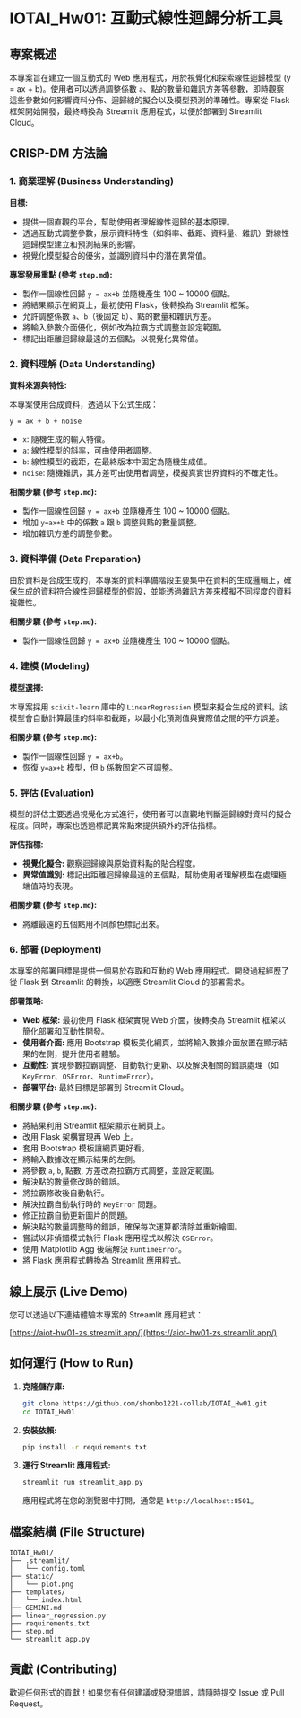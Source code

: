 # IOTAI_Hw01: 互動式線性迴歸分析工具

## 專案概述

本專案旨在建立一個互動式的 Web 應用程式，用於視覺化和探索線性迴歸模型 (y = ax + b)。使用者可以透過調整係數 `a`、點的數量和雜訊方差等參數，即時觀察這些參數如何影響資料分佈、迴歸線的擬合以及模型預測的準確性。專案從 Flask 框架開始開發，最終轉換為 Streamlit 應用程式，以便於部署到 Streamlit Cloud。

## CRISP-DM 方法論

### 1. 商業理解 (Business Understanding)

**目標:**

*   提供一個直觀的平台，幫助使用者理解線性迴歸的基本原理。
*   透過互動式調整參數，展示資料特性（如斜率、截距、資料量、雜訊）對線性迴歸模型建立和預測結果的影響。
*   視覺化模型擬合的優劣，並識別資料中的潛在異常值。

**專案發展重點 (參考 `step.md`):**

*   製作一個線性回歸 `y = ax+b` 並隨機產生 100 ~ 10000 個點。
*   將結果顯示在網頁上，最初使用 Flask，後轉換為 Streamlit 框架。
*   允許調整係數 `a`、`b`（後固定 `b`）、點的數量和雜訊方差。
*   將輸入參數介面優化，例如改為拉霸方式調整並設定範圍。
*   標記出距離迴歸線最遠的五個點，以視覺化異常值。

### 2. 資料理解 (Data Understanding)

**資料來源與特性:**

本專案使用合成資料，透過以下公式生成：

`y = ax + b + noise`

*   `x`: 隨機生成的輸入特徵。
*   `a`: 線性模型的斜率，可由使用者調整。
*   `b`: 線性模型的截距，在最終版本中固定為隨機生成值。
*   `noise`: 隨機雜訊，其方差可由使用者調整，模擬真實世界資料的不確定性。

**相關步驟 (參考 `step.md`):**

*   製作一個線性回歸 `y = ax+b` 並隨機產生 100 ~ 10000 個點。
*   增加 `y=ax+b` 中的係數 `a` 跟 `b` 調整與點的數量調整。
*   增加雜訊方差的調整參數。

### 3. 資料準備 (Data Preparation)

由於資料是合成生成的，本專案的資料準備階段主要集中在資料的生成邏輯上，確保生成的資料符合線性迴歸模型的假設，並能透過雜訊方差來模擬不同程度的資料複雜性。

**相關步驟 (參考 `step.md`):**

*   製作一個線性回歸 `y = ax+b` 並隨機產生 100 ~ 10000 個點。

### 4. 建模 (Modeling)

**模型選擇:**

本專案採用 `scikit-learn` 庫中的 `LinearRegression` 模型來擬合生成的資料。該模型會自動計算最佳的斜率和截距，以最小化預測值與實際值之間的平方誤差。

**相關步驟 (參考 `step.md`):**

*   製作一個線性回歸 `y = ax+b`。
*   恢復 `y=ax+b` 模型，但 `b` 係數固定不可調整。

### 5. 評估 (Evaluation)

模型的評估主要透過視覺化方式進行，使用者可以直觀地判斷迴歸線對資料的擬合程度。同時，專案也透過標記異常點來提供額外的評估指標。

**評估指標:**

*   **視覺化擬合:** 觀察迴歸線與原始資料點的貼合程度。
*   **異常值識別:** 標記出距離迴歸線最遠的五個點，幫助使用者理解模型在處理極端值時的表現。

**相關步驟 (參考 `step.md`):**

*   將離最遠的五個點用不同顏色標記出來。

### 6. 部署 (Deployment)

本專案的部署目標是提供一個易於存取和互動的 Web 應用程式。開發過程經歷了從 Flask 到 Streamlit 的轉換，以適應 Streamlit Cloud 的部署需求。

**部署策略:**

*   **Web 框架:** 最初使用 Flask 框架實現 Web 介面，後轉換為 Streamlit 框架以簡化部署和互動性開發。
*   **使用者介面:** 應用 Bootstrap 模板美化網頁，並將輸入數據介面放置在顯示結果的左側，提升使用者體驗。
*   **互動性:** 實現參數拉霸調整、自動執行更新、以及解決相關的錯誤處理（如 `KeyError`、`OSError`、`RuntimeError`）。
*   **部署平台:** 最終目標是部署到 Streamlit Cloud。

**相關步驟 (參考 `step.md`):**

*   將結果利用 Streamlit 框架顯示在網頁上。
*   改用 Flask 架構實現再 Web 上。
*   套用 Bootstrap 模板讓網頁更好看。
*   將輸入數據改在顯示結果的左側。
*   將參數 `a`, `b`, 點數, 方差改為拉霸方式調整，並設定範圍。
*   解決點的數量修改時的錯誤。
*   將拉霸修改後自動執行。
*   解決拉霸自動執行時的 `KeyError` 問題。
*   修正拉霸自動更新圖片的問題。
*   解決點的數量調整時的錯誤，確保每次運算都清除並重新繪圖。
*   嘗試以非偵錯模式執行 Flask 應用程式以解決 `OSError`。
*   使用 Matplotlib Agg 後端解決 `RuntimeError`。
*   將 Flask 應用程式轉換為 Streamlit 應用程式。

## 線上展示 (Live Demo)

您可以透過以下連結體驗本專案的 Streamlit 應用程式：

[https://aiot-hw01-zs.streamlit.app/](https://aiot-hw01-zs.streamlit.app/)

## 如何運行 (How to Run)

1.  **克隆儲存庫:**
    ```bash
    git clone https://github.com/shonbo1221-collab/IOTAI_Hw01.git
    cd IOTAI_Hw01
    ```
2.  **安裝依賴:**
    ```bash
    pip install -r requirements.txt
    ```
3.  **運行 Streamlit 應用程式:**
    ```bash
    streamlit run streamlit_app.py
    ```
    應用程式將在您的瀏覽器中打開，通常是 `http://localhost:8501`。

## 檔案結構 (File Structure)

```
IOTAI_Hw01/
├── .streamlit/
│   └── config.toml
├── static/
│   └── plot.png
├── templates/
│   └── index.html
├── GEMINI.md
├── linear_regression.py
├── requirements.txt
├── step.md
└── streamlit_app.py
```

## 貢獻 (Contributing)

歡迎任何形式的貢獻！如果您有任何建議或發現錯誤，請隨時提交 Issue 或 Pull Request。
